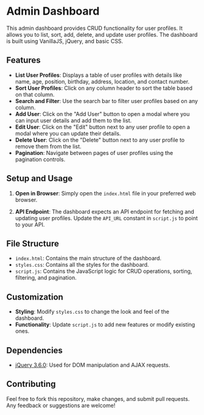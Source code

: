 # Admin Dashboard

This admin dashboard provides CRUD functionality for user profiles. It allows you to list, sort, add, delete, and update user profiles. The dashboard is built using VanillaJS, jQuery, and basic CSS.

## Features

- **List User Profiles**: Displays a table of user profiles with details like name, age, position, birthday, address, location, and contact number.
- **Sort User Profiles**: Click on any column header to sort the table based on that column.
- **Search and Filter**: Use the search bar to filter user profiles based on any column.
- **Add User**: Click on the "Add User" button to open a modal where you can input user details and add them to the list.
- **Edit User**: Click on the "Edit" button next to any user profile to open a modal where you can update their details.
- **Delete User**: Click on the "Delete" button next to any user profile to remove them from the list.
- **Pagination**: Navigate between pages of user profiles using the pagination controls.

## Setup and Usage

1. **Open in Browser**: Simply open the `index.html` file in your preferred web browser.

2. **API Endpoint**: The dashboard expects an API endpoint for fetching and updating user profiles. Update the `API_URL` constant in `script.js` to point to your API.

## File Structure

- `index.html`: Contains the main structure of the dashboard.
- `styles.css`: Contains all the styles for the dashboard.
- `script.js`: Contains the JavaScript logic for CRUD operations, sorting, filtering, and pagination.

## Customization

- **Styling**: Modify `styles.css` to change the look and feel of the dashboard.
- **Functionality**: Update `script.js` to add new features or modify existing ones.

## Dependencies

- [jQuery 3.6.0](https://code.jquery.com/jquery-3.6.0.min.js): Used for DOM manipulation and AJAX requests.

## Contributing

Feel free to fork this repository, make changes, and submit pull requests. Any feedback or suggestions are welcome!

